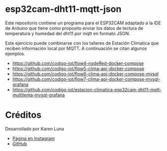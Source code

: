 # esp32cam-dht11-mqtt-json

Este repositorio contiene un programa para el ESP32CAM adaptado a la IDE de Arduino que tiene como proposito enviar los datos de lectura de temperatura y humedad del dht11 por mqtt en formato JSON.

Este ejercicio puede combinarse con los talleres de Estación Climatica que reciben información local por MQTT. A continuación se citan algunos ejemplos.

- https://github.com/codigo-iot/flow4-nodeRed-docker-compose
- https://github.com/codigo-iot/flow5-clima-api-docker-compose
- https://github.com/codigo-iot/flow6-clima-api-docker-compose-mysql
- https://github.com/codigo-iot/flow7-clima-api-docker-compose-mysql-grafana
- https://github.com/codigo-iot/estacion-climatica-esp32cam-dht11-mqtt-multitema-mysql-grafana

# Créditos

Desarrollado por Karen Luna

- [Página en Instagram](https://www.instagram.com/karen.luna14/)
- [GitHub](https://github.com/Luneli014)
